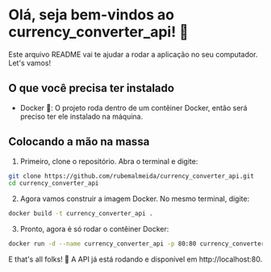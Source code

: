 # Olá, seja bem-vindos ao currency_converter_api! 🚀

Este arquivo README vai te ajudar a rodar a aplicação no seu computador. Let's vamos!

## O que você precisa ter instalado
- Docker 🐳: O projeto roda dentro de um contêiner Docker, então será preciso ter ele instalado na máquina.

## Colocando a mão na massa

1. Primeiro, clone o repositório. Abra o terminal e digite:
```bash
git clone https://github.com/rubemalmeida/currency_converter_api.git
cd currency_converter_api
```

2. Agora vamos construir a imagem Docker. No mesmo terminal, digite:
```bash
docker build -t currency_converter_api .
```

3. Pronto, agora é só rodar o contêiner Docker:
```bash
docker run -d --name currency_converter_api -p 80:80 currency_converter_api
```

E that's all folks! 🎉 A API já está rodando e disponível em http://localhost:80.
